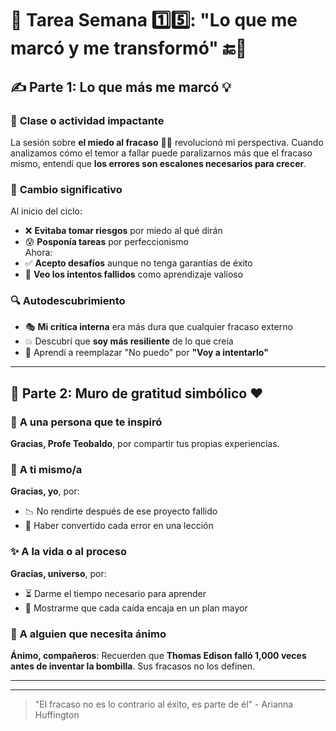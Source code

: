 # 📝 Tarea Semana 1️⃣5️⃣: "Lo que me marcó y me transformó" 🔚🌟  

## ✍️ Parte 1: Lo que más me marcó 💡  

### 💬 **Clase o actividad impactante**  
La sesión sobre **el miedo al fracaso** 🚧💔 revolucionó mi perspectiva. Cuando analizamos cómo el temor a fallar puede paralizarnos más que el fracaso mismo, entendí que **los errores son escalones necesarios para crecer**.  

### 🔄 **Cambio significativo**  
Al inicio del ciclo:  
- ❌ **Evitaba tomar riesgos** por miedo al qué dirán  
- 😰 **Posponía tareas** por perfeccionismo  
Ahora:  
- ✅ **Acepto desafíos** aunque no tenga garantías de éxito  
- 💪 **Veo los intentos fallidos** como aprendizaje valioso  

### 🔍 **Autodescubrimiento**  
- 🎭 **Mi crítica interna** era más dura que cualquier fracaso externo  
- 💥 Descubrí que **soy más resiliente** de lo que creía  
- 🌱 Aprendí a reemplazar "No puedo" por **"Voy a intentarlo"**  

---  

## 🧱 Parte 2: Muro de gratitud simbólico ❤️  

### 👤 **A una persona que te inspiró**  
**Gracias, Profe Teobaldo**, por compartir tus propias experiencias. 

### 🙏 **A ti mismo/a**  
**Gracias, yo**, por:  
- 📉 No rendirte después de ese proyecto fallido  
- 🔄 Haber convertido cada error en una lección  

### ✨ **A la vida o al proceso**  
**Gracias, universo**, por:  
- ⏳ Darme el tiempo necesario para aprender  
- 🧩 Mostrarme que cada caída encaja en un plan mayor  

### 🌱 **A alguien que necesita ánimo**  
**Ánimo, compañeros**: Recuerden que **Thomas Edison falló 1,000 veces antes de inventar la bombilla**. Sus fracasos no los definen.  

---  


---  

> "El fracaso no es lo contrario al éxito, es parte de él" - Arianna Huffington  
